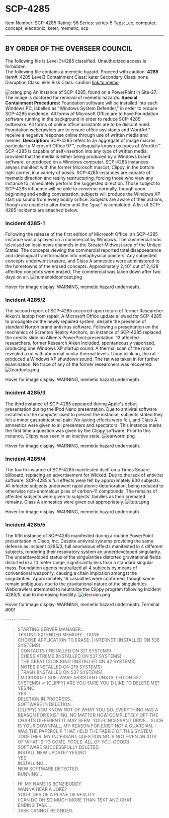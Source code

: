 # SCP-4285
Item Number: SCP-4285
Rating: 56
Series: series-5
Tags: _cc, computer, concept, electronic, keter, memetic, scp

---

## BY ORDER OF THE OVERSEER COUNCIL
The following file is Level 3/4285 classified. Unauthorized access is forbidden.  
The following file contains a memetic hazard. Proceed with caution.
**4285**
Item#: 4285
Level3
Containment Class:
keter
Secondary Class:
none
Disruption Class:
ekhi
Risk Class:
caution
[link to memo](/classification-committee-memo)  

![orang.png](https://scp-wiki.wdfiles.com/local--files/scp-4285/orang.png)
An instance of SCP-4285, found on a PowerPoint in Site-27. The image is doctored for removal of memetic hazards.
**Special Containment Procedures:** Foundation software will be installed into each Windows PC, labelled as "Windows System Defender," in order to reduce SCP-4285 incidence. All forms of Microsoft Office are to have Foundation software running in the background in order to reduce SCP-4285 outbreaks. All forms of online office assistants are to be discontinued. Foundation webcrawlers are to ensure office assistants and WordArt™ receive a negative response online through use of written media and memes.
**Description:** SCP-4285 refers to an aggregate of image macros particular to Microsoft Office 97™, colloquially known as types of WordArt™. SCP-4285 is capable of self-insertion into any type of written media, provided that the media is either being produced by a Windows brand software, or produced on a Windows computer. SCP-4285 instances always manifest with the former Microsoft mascot, Clippy, in the bottom right corner, in a variety of poses. SCP-4285 instances are capable of memetic direction and reality restructuring, forcing those who view any instance to immediately perform the suggested direction.
Those subject to SCP-4285 influence will be able to converse normally, though upon beginning and ending conversation, subjects will produce the Windows XP start up sound from every bodily orifice. Subjects are aware of their actions, though are unable to alter them until the "goal" is completed.
A list of SCP-4285 incidents are attached below.  

### Incident 4285-1
Following the release of the first edition of Microsoft Office, an SCP-4285 instance was displayed on a commercial by Windows. The commercial was televised on local news channels in the Greater Midwest area of the United States. The concepts viewing the commercial reported total disappearance and ideological transformation into metaphysical pointers. Any subjected concepts underwent erasure, and Class A amnestics were administered to the hometowns of the erased concepts. Approximately 2,401 out of 2,428 affected concepts were erased. The commercial was taken down after two days on air.
![humanoidconcept.png](https://scp-wiki.wdfiles.com/local--files/scp-4285/humanoidconcept.png)  

Hover for image display. WARNING, memetic hazard underneath.
  

### Incident 4285/2
The second report of SCP-4285 occurred upon return of former Researcher Alken's laptop from repair. A Microsoft Office update allowed for SCP-4285 to propagate on the newly repaired system, despite the presence of standard Norton brand antivirus software. Following a presentation on the mechanics of Scranton Reality Anchors, an instance of SCP-4285 replaced the credits slide on Alken's PowerPoint presentation. 13 affected researchers, former Research Alken included, spontaneously vaporized, producing one Windows XP startup sound.
A thermal scan of the room revealed a rat with abnormal ocular thermal levels. Upon blinking, the rat produced a Windows XP shutdown sound. The rat was taken in for further examination. No trace of any of the former researchers was recovered.
![tearducts.png](https://scp-wiki.wdfiles.com/local--files/scp-4285/tearducts.png)  

Hover for image display. WARNING, memetic hazard underneath.
  

### Incident 4285/3
The third instance of SCP-4285 appeared during Apple's debut presentation during the iPod Nano presentation. Due to antiviral software installed on the computer used to present the instance, subjects stated they felt a minor gastrointestinal pain. No lasting effects were felt, and Class A amnestics were given to all presenters and spectators. This instance marks the first time a question was given by the Clippy software. Prior to this instance, Clippy was seen in an inactive state.
![earworm.png](https://scp-wiki.wdfiles.com/local--files/scp-4285/earworm.png)  

Hover for image display. WARNING, memetic hazard underneath.
  

### Incident 4285/4
The fourth instance of SCP-4285 manifested itself on a Times Square billboard, replacing an advertisement for Wicked. Due to the lack of antiviral software, SCP-4285's full effects were felt by approximately 600 subjects. All infected subjects underwent rapid atomic deterioration, being reduced to otherwise non-anomalous piles of carbon-11 compounds. The remains of affected subjects were given to subjects' families as their cremated remains. Class A amnestics were given out appropriately.
![tutut.png](https://scp-wiki.wdfiles.com/local--files/scp-4285/tutut.png)  

Hover for image display. WARNING, memetic hazard underneath.
### Incident 4285/5
The fifth instance of SCP-4285 manifested during a routine PowerPoint presentation in Cisco, Inc. Despite antiviral systems providing the same defense as Incident 4285/3, full anomalous effects manifested in 4 different subjects, rendering their respiratory system an underdeveloped singularity. The underdeveloped status of the singularities distorted gravitational fields distorted in a 10 meter range, significantly less than a standard singular mass. Foundation agents neutralized all 4 subjects by means of conventional weaponry, causing a chain implosion amongst the singularities. Approximately 16 casualties were confirmed, though some remain ambiguous due to the gravitational nature of the singularities. Webcrawlers attempted to neutralize the Clippy program following Incident 4285/5, due to increasing hostility.
![decision.png](https://scp-wiki.wdfiles.com/local--files/scp-4285/decision.png)  

Hover for image display. WARNING, memetic hazard underneath.
Terminal #001  
  
  
\------
\------
  
  
  

> STARTING SERVER MANAGER…  
>  TESTING EXTENDED MEMORY… DONE  
>  CHOOSE APPLICATION TO ERASE.
| INTERNET (INSTALLED ON 536 SYSTEMS)  
| CONTACTS (INSTALLED ON 321 SYSTEMS)  
| CHESS XTREME (INSTALLED ON 537 SYSTEMS)  
| THE GREAT COOK KING (INSTALLED ON 42 SYSTEMS)  
| NOTES (INSTALLED ON 219 SYSTEMS)  
| TRASH (INSTALLED ON 537 SYSTEMS)  
| MICROSOFT SOFTWARE ASSISTANT (INSTALLED ON 537 SYSTEMS) ✓
> [CLIPPY] ARE YOU SURE YOU'D LIKE TO DELETE ME?  
>  YES/NO  
>  YES  
>  DELETION IN PROGRESS…  
>  SOFTWARE IN DELETION.  
>  [CLIPPY] YOU KNOW NOT OF WHAT YOU DO. EVERYTHING HAS A REASON FOR EXISTING, NO MATTER HOW COMPLETELY OFF THE CHARTS DIFFERENT IT MAY SEEM. YOUR INCESSANT DRIVE… SUCH IS YOUR DOWNFALL. MY REASON FOR EXISTING? A GUARDIAN. I WAS THE PAPERCLIP THAT HELD THE FABRIC OF THIS SYSTEM TOGETHER. MY INCESSANT QUESTIONING IS NOT EVEN AN IOTA OF WHAT IS TO COME. FOOLS. ALL OF YOU. GOODB  
>  SOFTWARE SUCCESSFULLY DELETED.  
>  INSTALL NEW UPDATE? YES/NO  
>  YES  
>  INSTALLING…  
>  NEW SOFTWARE DETECTED.  
>  RUNNING…
  
  
  
  
  
  
  
  

> HI! MY NAME IS BONZIBUDDY.  
>  WANNA HEAR A JOKE?  
>  YOUR IDEA OF A PLANE OF REALITY  
>  I CAN DO OH SO MUCH MORE THAN TEXT AND CHAT  
>  ENDING TASK…  
>  TASK CANNOT BE ENDED.